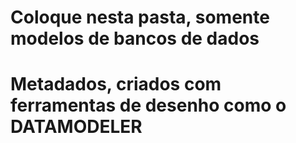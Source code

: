 # Coloque nesta pasta, somente modelos de bancos de dados
# Metadados, criados com ferramentas de desenho como o DATAMODELER
